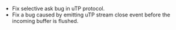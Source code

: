 - Fix selective ask bug in uTP protocol.
- Fix a bug caused by emitting uTP stream close event before the incoming buffer is flushed.
